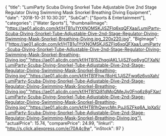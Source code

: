 {
	"title": "LumiParty Scuba Diving Snorkel Tube Adjustable Dive 2nd Stage Regulator Diving Swimming Mask Snorkel Breathing Diving Equipment",
	"date": "2018-10-31 10:30:20",
	"SubCat": ["Sports & Entertainment"],
	"categories": ["Water Sports"],
	"thumbnailImage": "https://ae01.alicdn.com/kf/HTB1u1YtXNOMSKJjSZFlq6xqQFXaa/LumiParty-Scuba-Diving-Snorkel-Tube-Adjustable-Dive-2nd-Stage-Regulator-Diving-Swimming-Mask-Snorkel-Breathing-Diving.jpg_220x220.jpg",
	"BigImage": ["https://ae01.alicdn.com/kf/HTB1u1YtXNOMSKJjSZFlq6xqQFXaa/LumiParty-Scuba-Diving-Snorkel-Tube-Adjustable-Dive-2nd-Stage-Regulator-Diving-Swimming-Mask-Snorkel-Breathing-Diving.jpg","https://ae01.alicdn.com/kf/HTB15ZhqgiAKL1JjSZFoq6ygCFXaN/LumiParty-Scuba-Diving-Snorkel-Tube-Adjustable-Dive-2nd-Stage-Regulator-Diving-Swimming-Mask-Snorkel-Breathing-Diving.jpg","https://ae01.alicdn.com/kf/HTB1Fhw.f8oHL1JjSZFwq6z6vpXah/LumiParty-Scuba-Diving-Snorkel-Tube-Adjustable-Dive-2nd-Stage-Regulator-Diving-Swimming-Mask-Snorkel-Breathing-Diving.jpg","https://ae01.alicdn.com/kf/HTB1Qi81dMoQMeJjy0Fnq6z8gFXar/LumiParty-Scuba-Diving-Snorkel-Tube-Adjustable-Dive-2nd-Stage-Regulator-Diving-Swimming-Mask-Snorkel-Breathing-Diving.jpg","https://ae01.alicdn.com/kf/HTB1hQwycMn.PuJjSZFkq6A_lpXaS/LumiParty-Scuba-Diving-Snorkel-Tube-Adjustable-Dive-2nd-Stage-Regulator-Diving-Swimming-Mask-Snorkel-Breathing-Diving.jpg"],
	"actualPrice": 15.74,
	"comparePrice": 24.99,
	"linkurl": "http://s.click.aliexpress.com/e/70A4c9w",
	"inStock": 97
}
